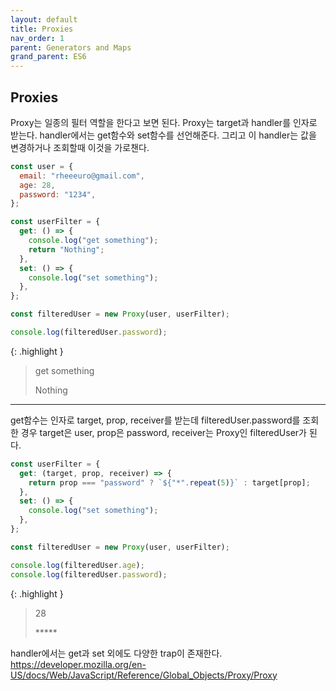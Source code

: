 ```yaml
---
layout: default
title: Proxies
nav_order: 1
parent: Generators and Maps
grand_parent: ES6
---
```


## Proxies

Proxy는 일종의 필터 역할을 한다고 보면 된다. Proxy는 target과 handler를 인자로 받는다. handler에서는 get함수와 set함수를 선언해준다. 그리고 이 handler는 값을 변경하거나 조회할때 이것을 가로챈다.

```js
const user = {
  email: "rheeeuro@gmail.com",
  age: 28,
  password: "1234",
};

const userFilter = {
  get: () => {
    console.log("get something");
    return "Nothing";
  },
  set: () => {
    console.log("set something");
  },
};

const filteredUser = new Proxy(user, userFilter);

console.log(filteredUser.password);
```

{: .highlight }

> get something
>
> Nothing

---

get함수는 인자로 target, prop, receiver를 받는데 filteredUser.password를 조회한 경우 target은 user, prop은 password, receiver는 Proxy인 filteredUser가 된다.

```js
const userFilter = {
  get: (target, prop, receiver) => {
    return prop === "password" ? `${"*".repeat(5)}` : target[prop];
  },
  set: () => {
    console.log("set something");
  },
};

const filteredUser = new Proxy(user, userFilter);

console.log(filteredUser.age);
console.log(filteredUser.password);
```

{: .highlight }

> 28
>
> \*\*\*\*\*

handler에서는 get과 set 외에도 다양한 trap이 존재한다. <br/>
https://developer.mozilla.org/en-US/docs/Web/JavaScript/Reference/Global_Objects/Proxy/Proxy
